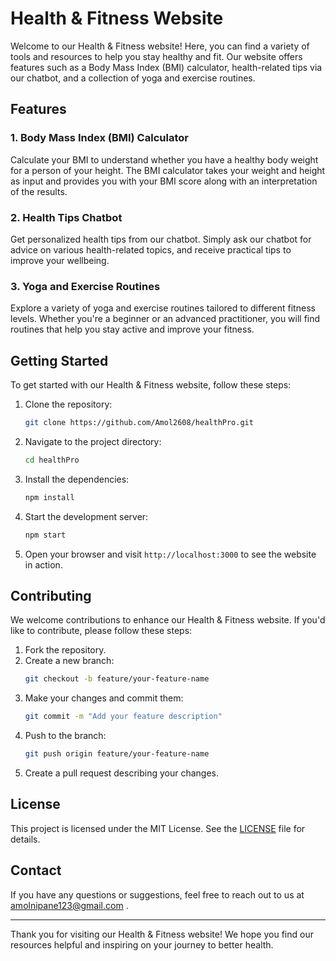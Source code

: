 # Health & Fitness Website

Welcome to our Health & Fitness website! Here, you can find a variety of tools and resources to help you stay healthy and fit. Our website offers features such as a Body Mass Index (BMI) calculator, health-related tips via our chatbot, and a collection of yoga and exercise routines.

## Features

### 1. Body Mass Index (BMI) Calculator
Calculate your BMI to understand whether you have a healthy body weight for a person of your height. The BMI calculator takes your weight and height as input and provides you with your BMI score along with an interpretation of the results.

### 2. Health Tips Chatbot
Get personalized health tips from our chatbot. Simply ask our chatbot for advice on various health-related topics, and receive practical tips to improve your wellbeing.

### 3. Yoga and Exercise Routines
Explore a variety of yoga and exercise routines tailored to different fitness levels. Whether you're a beginner or an advanced practitioner, you will find routines that help you stay active and improve your fitness.

## Getting Started

To get started with our Health & Fitness website, follow these steps:

1. Clone the repository:
    ```bash
    git clone https://github.com/Amol2608/healthPro.git
    ```
2. Navigate to the project directory:
    ```bash
    cd healthPro
    ```
3. Install the dependencies:
    ```bash
    npm install
    ```
4. Start the development server:
    ```bash
    npm start
    ```
5. Open your browser and visit `http://localhost:3000` to see the website in action.

## Contributing

We welcome contributions to enhance our Health & Fitness website. If you'd like to contribute, please follow these steps:

1. Fork the repository.
2. Create a new branch:
    ```bash
    git checkout -b feature/your-feature-name
    ```
3. Make your changes and commit them:
    ```bash
    git commit -m "Add your feature description"
    ```
4. Push to the branch:
    ```bash
    git push origin feature/your-feature-name
    ```
5. Create a pull request describing your changes.

## License

This project is licensed under the MIT License. See the [LICENSE](LICENSE) file for details.

## Contact

If you have any questions or suggestions, feel free to reach out to us at amolnipane123@gmail.com .

---

Thank you for visiting our Health & Fitness website! We hope you find our resources helpful and inspiring on your journey to better health.
